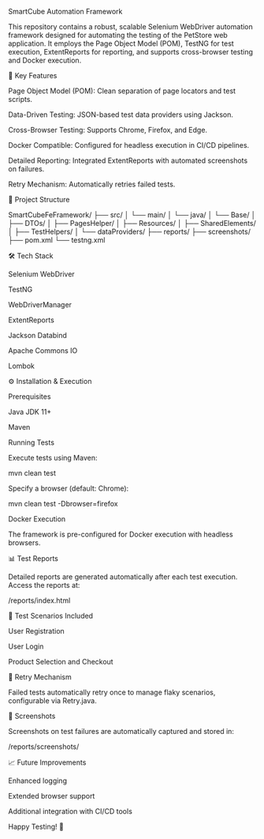 SmartCube Automation Framework

This repository contains a robust, scalable Selenium WebDriver automation framework designed for automating the testing of the PetStore web application. It employs the Page Object Model (POM), TestNG for test execution, ExtentReports for reporting, and supports cross-browser testing and Docker execution.

🚀 Key Features

Page Object Model (POM): Clean separation of page locators and test scripts.

Data-Driven Testing: JSON-based test data providers using Jackson.

Cross-Browser Testing: Supports Chrome, Firefox, and Edge.

Docker Compatible: Configured for headless execution in CI/CD pipelines.

Detailed Reporting: Integrated ExtentReports with automated screenshots on failures.

Retry Mechanism: Automatically retries failed tests.

📂 Project Structure

SmartCubeFeFramework/
├── src/
│   └── main/
│       └── java/
│           └── Base/
│               ├── DTOs/
│               ├── PagesHelper/
│               ├── Resources/
│               ├── SharedElements/
│               ├── TestHelpers/
│               └── dataProviders/
├── reports/
├── screenshots/
├── pom.xml
└── testng.xml

🛠️ Tech Stack

Selenium WebDriver

TestNG

WebDriverManager

ExtentReports

Jackson Databind

Apache Commons IO

Lombok

⚙️ Installation & Execution

Prerequisites

Java JDK 11+

Maven

Running Tests

Execute tests using Maven:

mvn clean test

Specify a browser (default: Chrome):

mvn clean test -Dbrowser=firefox

Docker Execution

The framework is pre-configured for Docker execution with headless browsers.

📊 Test Reports

Detailed reports are generated automatically after each test execution. Access the reports at:

/reports/index.html

📝 Test Scenarios Included

User Registration

User Login

Product Selection and Checkout

🔄 Retry Mechanism

Failed tests automatically retry once to manage flaky scenarios, configurable via Retry.java.

📸 Screenshots

Screenshots on test failures are automatically captured and stored in:

/reports/screenshots/

📈 Future Improvements

Enhanced logging

Extended browser support

Additional integration with CI/CD tools

Happy Testing! 🚀
